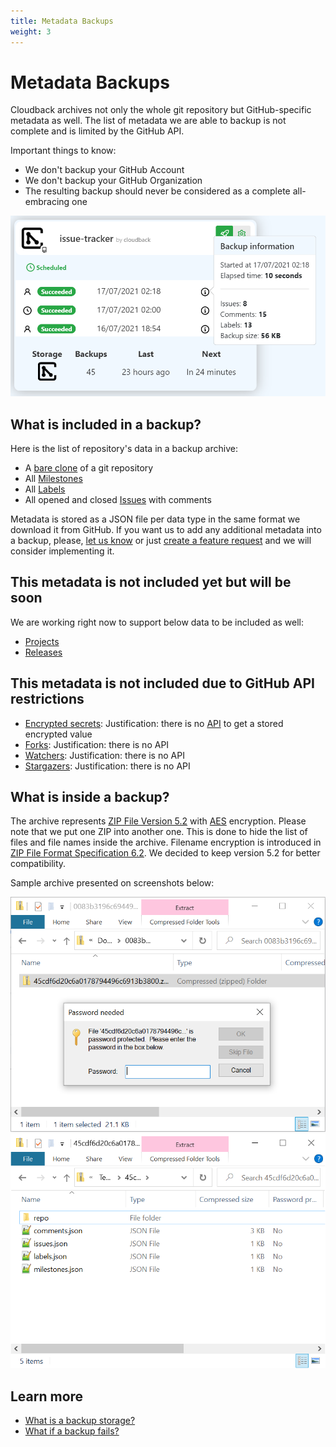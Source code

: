 ```yaml
---
title: Metadata Backups
weight: 3
---
```


# Metadata Backups

Cloudback archives not only the whole git repository but GitHub-specific metadata as well. The list of metadata we are able to backup is not complete and is limited by the GitHub API.

Important things to know:
- We don't backup your GitHub Account 
- We don't backup your GitHub Organization
- The resulting backup should never be considered as a complete all-embracing one

<img src="/static/features/issue-tracker-metadata.png" alt="Metadata" width=600/>

## What is included in a backup?

Here is the list of repository's data in a backup archive:

- A [bare clone](https://git-scm.com/docs/git-clone#Documentation/git-clone.txt---bare) of a git repository
- All [Milestones](https://docs.github.com/en/issues/using-labels-and-milestones-to-track-work/about-milestones)
- All [Labels](https://docs.github.com/en/issues/using-labels-and-milestones-to-track-work/managing-labels)
- All opened and closed [Issues](https://docs.github.com/en/issues/tracking-your-work-with-issues/about-issues) with comments

Metadata is stored as a JSON file per data type in the same format we download it from GitHub. If you want us to add any additional metadata into a backup, please, [let us know](/contact-us) or just [create a feature request](https://github.com/cloudback/issue-tracker/issues/new?template=feature_request.md) and we will consider implementing it.

## This metadata is not included yet but will be soon

We are working right now to support below data to be included as well:

- [Projects](https://docs.github.com/en/issues/trying-out-the-new-projects-experience/about-projects)
- [Releases](https://docs.github.com/en/github/administering-a-repository/releasing-projects-on-github/about-releases)

## This metadata is not included due to GitHub API restrictions

- [Encrypted secrets](https://docs.github.com/en/actions/reference/encrypted-secrets): Justification: there is no [API](https://docs.github.com/en/rest/reference/actions#get-a-repository-secret) to get a stored encrypted value
- [Forks](https://docs.github.com/en/github/collaborating-with-pull-requests/working-with-forks/about-forks): Justification: there is no API
- [Watchers](https://docs.github.com/en/github/managing-subscriptions-and-notifications-on-github/setting-up-notifications/about-notifications): Justification: there is no API
- [Stargazers](https://docs.github.com/en/rest/reference/activity#starring): Justification: there is no API

## What is inside a backup?

The archive represents [ZIP File Version 5.2](https://pkware.cachefly.net/webdocs/APPNOTE/APPNOTE-5.2.0.txt) with [AES](https://en.wikipedia.org/wiki/Advanced_Encryption_Standard) encryption. Please note that we put one ZIP into another one. This is done to hide the list of files and file names inside the archive. Filename encryption is introduced in [ZIP File Format Specification 6.2](https://pkware.cachefly.net/webdocs/APPNOTE/APPNOTE-6.2.0.txt). We decided to keep version 5.2 for better compatibility.

Sample archive presented on screenshots below:

<img src="/static/features/inside-backup-1.png" alt="Inside a backup 1" width=600/>
<img src="/static/features/inside-backup-2.png" alt="Inside a backup 2" width=600/>

## Learn more

- [What is a backup storage?](/features/various-backup-storages)
- [What if a backup fails?]()